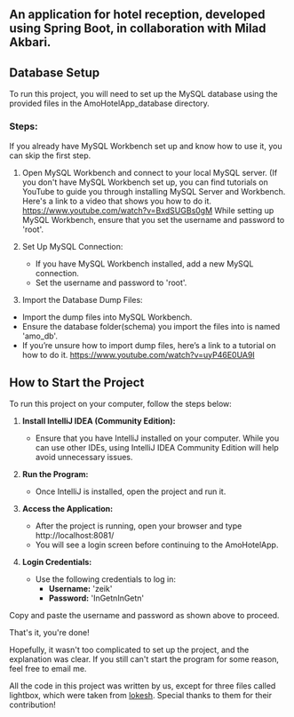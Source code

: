 ## An application for hotel reception, developed using Spring Boot, in collaboration with Milad Akbari.

## Database Setup

To run this project, you will need to set up the MySQL database using the provided files in the AmoHotelApp_database
directory.

### Steps:
If you already have MySQL Workbench set up and know how to use it, you can skip the first step.

1. Open MySQL Workbench and connect to your local MySQL server. (If you don't have MySQL Workbench set up, you can find tutorials on YouTube to guide you through installing MySQL Server and Workbench. Here's a link to a video that shows you how to do it. https://www.youtube.com/watch?v=BxdSUGBs0gM
While setting up MySQL Workbench, ensure that you set the username and password to 'root'.

2. Set Up MySQL Connection:
   - If you have MySQL Workbench installed, add a new MySQL connection.
   - Set the username and password to 'root'.

3. Import the Database Dump Files:

  - Import the dump files into MySQL Workbench.
  - Ensure the database folder(schema) you import the files into is named 'amo_db'.
  - If you’re unsure how to import dump files, here’s a link to a tutorial on how to do it.
  https://www.youtube.com/watch?v=uyP46E0UA9I

## How to Start the Project

To run this project on your computer, follow the steps below:

1. **Install IntelliJ IDEA (Community Edition):**
   - Ensure that you have IntelliJ installed on your computer. While you can use other IDEs, using IntelliJ IDEA Community Edition will help avoid unnecessary issues.

2. **Run the Program:**
   - Once IntelliJ is installed, open the project and run it.

3. **Access the Application:**
   - After the project is running, open your browser and type  http://localhost:8081/
   - You will see a login screen before continuing to the AmoHotelApp.

4. **Login Credentials:**
   - Use the following credentials to log in:
     - **Username:** 'zeik'
     - **Password:** 'InGetnInGetn'

Copy and paste the username and password as shown above to proceed.

That's it, you're done!

Hopefully, it wasn't too complicated to set up the project, and the explanation was clear. If you still can't start the program for some reason, feel free to email me.

All the code in this project was written by us, except for three files called lightbox, which were taken from [lokesh](https://github.com/lokesh/lightbox2). Special thanks to them for their contribution!


